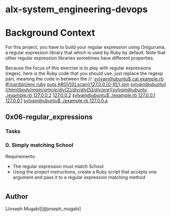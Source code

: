 # alx-system_engineering-devops
# Background Context
For this project, you have to build your regular expression using Oniguruma, a regular expression library that which is used by Ruby by default. Note that other regular expression libraries sometimes have different properties.

Because the focus of this exercise is to play with regular expressions (regex), here is the Ruby code that you should use, just replace the regexp part, meaning the code in between the //:
[sylvain@ubuntu$ cat example.rb](/html/body/main/article/div[2]/div/div[5]/div/pre)
[#!/usr/bin/env ruby](/html/body/main/article/div[2]/div/div[5]/div/pre)
[puts ARGV[0].scan(/127.0.0.[0-9]/).join](/html/body/main/article/div[2]/div/div[5]/div/pre)
[sylvain@ubuntu$](/html/body/main/article/div[2]/div/div[5]/div/pre)
[sylvain@ubuntu$ ./example.rb 127.0.0.2](/html/body/main/article/div[2]/div/div[5]/div/pre)
[127.0.0.2](/html/body/main/article/div[2]/div/div[5]/div/pre)
[sylvain@ubuntu$ ./example.rb 127.0.0.1](/html/body/main/article/div[2]/div/div[5]/div/pre)
[127.0.0.1](/html/body/main/article/div[2]/div/div[5]/div/pre)
[sylvain@ubuntu$ ./example.rb 127.0.0.a](/html/body/main/article/div[2]/div/div[5]/div/pre)

## 0x06-regular_expressions
### Tasks

### 0. Simply matching School
[](https://s3.amazonaws.com/alx-intranet.hbtn.io/uploads/medias/2020/9/ec65557f0da1fbfbff6659413885e4d4822f5b1d.png?X-Amz-Algorithm=AWS4-HMAC-SHA256&X-Amz-Credential=AKIARDDGGGOUSBVO6H7D%2F20221115%2Fus-east-1%2Fs3%2Faws4_request&X-Amz-Date=20221115T183433Z&X-Amz-Expires=86400&X-Amz-SignedHeaders=host&X-Amz-Signature=fd71a91959e117dbb3c8b51670b5f3e422084ccff0a5dba1a689ce63267b122b)
Requirements:

* The regular expression must match School
* Using the project instructions, create a Ruby script that accepts one argument and pass it to a regular expression matching method
#
## Author
[Joseph Mugabi][<path d="M23.643 4.937c-.835.37-1.732.62-2.675.733.962-.576 1.7-1.49 2.048-2.578-.9.534-1.897.922-2.958 1.13-.85-.904-2.06-1.47-3.4-1.47-2.572 0-4.658 2.086-4.658 4.66 0 .364.042.718.12 1.06-3.873-.195-7.304-2.05-9.602-4.868-.4.69-.63 1.49-.63 2.342 0 1.616.823 3.043 2.072 3.878-.764-.025-1.482-.234-2.11-.583v.06c0 2.257 1.605 4.14 3.737 4.568-.392.106-.803.162-1.227.162-.3 0-.593-.028-.877-.082.593 1.85 2.313 3.198 4.352 3.234-1.595 1.25-3.604 1.995-5.786 1.995-.376 0-.747-.022-1.112-.065 2.062 1.323 4.51 2.093 7.14 2.093 8.57 0 13.255-7.098 13.255-13.254 0-.2-.005-.402-.014-.602.91-.658 1.7-1.477 2.323-2.41z"></path>@joseph_mugabi]
